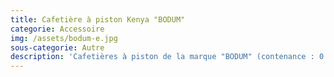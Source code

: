 ```yaml
---
title: Cafetière à piston Kenya "BODUM"
categorie: Accessoire
img: /assets/bodum-e.jpg
sous-categorie: Autre
description: 'Cafetières à piston de la marque "BODUM" (contenance : 0.35cl / 0.50cl / 1L)'
---
```


